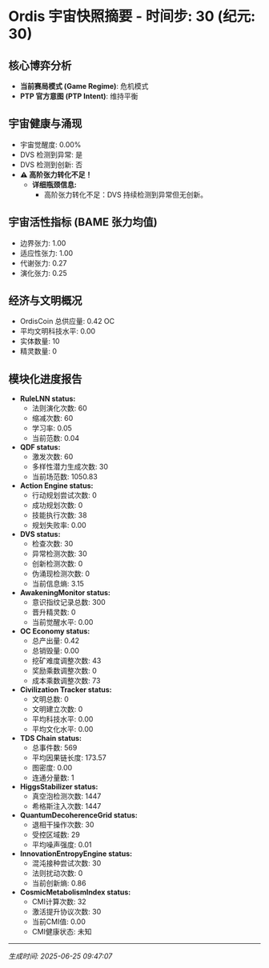 # Ordis 宇宙快照摘要 - 时间步: 30 (纪元: 30)

## 核心博弈分析
- **当前赛局模式 (Game Regime)**: 危机模式
- **PTP 官方意图 (PTP Intent)**: 维持平衡

## 宇宙健康与涌现
- 宇宙觉醒度: 0.00%
- DVS 检测到异常: 是
- DVS 检测到创新: 否
- **⚠️ 高阶张力转化不足！**
  - **详细瓶颈信息:**
    - 高阶张力转化不足：DVS 持续检测到异常但无创新。

## 宇宙活性指标 (BAME 张力均值)
- 边界张力: 1.00
- 适应性张力: 1.00
- 代谢张力: 0.27
- 演化张力: 0.25

## 经济与文明概况
- OrdisCoin 总供应量: 0.42 OC
- 平均文明科技水平: 0.00
- 实体数量: 10
- 精灵数量: 0

## 模块化进度报告
- **RuleLNN status:**
  - 法则演化次数: 60
  - 缩减次数: 60
  - 学习率: 0.05
  - 当前范数: 0.04
- **QDF status:**
  - 激发次数: 60
  - 多样性潜力生成次数: 30
  - 当前场范数: 1050.83
- **Action Engine status:**
  - 行动规划尝试次数: 0
  - 成功规划次数: 0
  - 技能执行次数: 38
  - 规划失败率: 0.00
- **DVS status:**
  - 检查次数: 30
  - 异常检测次数: 30
  - 创新检测次数: 0
  - 伪涌现检测次数: 0
  - 当前信息熵: 3.15
- **AwakeningMonitor status:**
  - 意识指纹记录总数: 300
  - 晋升精灵数: 0
  - 当前觉醒水平: 0.00
- **OC Economy status:**
  - 总产出量: 0.42
  - 总销毁量: 0.00
  - 挖矿难度调整次数: 43
  - 奖励乘数调整次数: 0
  - 成本乘数调整次数: 73
- **Civilization Tracker status:**
  - 文明总数: 0
  - 文明建立次数: 0
  - 平均科技水平: 0.00
  - 平均文化水平: 0.00
- **TDS Chain status:**
  - 总事件数: 569
  - 平均因果链长度: 173.57
  - 图密度: 0.00
  - 连通分量数: 1
- **HiggsStabilizer status:**
  - 真空泡检测次数: 1447
  - 希格斯注入次数: 1447
- **QuantumDecoherenceGrid status:**
  - 退相干操作次数: 30
  - 受控区域数: 29
  - 平均噪声强度: 0.01
- **InnovationEntropyEngine status:**
  - 混沌接种尝试次数: 30
  - 法则扰动次数: 0
  - 当前创新熵: 0.86
- **CosmicMetabolismIndex status:**
  - CMI计算次数: 32
  - 激活提升协议次数: 30
  - 当前CMI值: 0.00
  - CMI健康状态: 未知

---
*生成时间: 2025-06-25 09:47:07*
